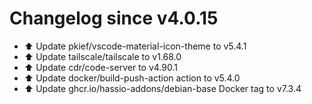 # Changelog since v4.0.15
- ⬆️ Update pkief/vscode-material-icon-theme to v5.4.1 
- ⬆️ Update tailscale/tailscale to v1.68.0 
- ⬆️ Update cdr/code-server to v4.90.1 
- ⬆️ Update docker/build-push-action action to v5.4.0 
- ⬆️ Update ghcr.io/hassio-addons/debian-base Docker tag to v7.3.4 
